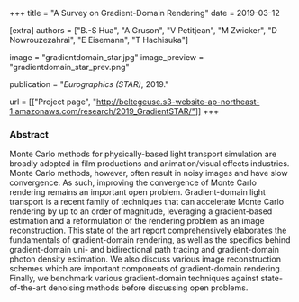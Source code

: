 +++
title = "A Survey on Gradient-Domain Rendering"
date = 2019-03-12

[extra]
authors = ["B.-S Hua", "A Gruson", "V Petitjean", "M Zwicker", "D Nowrouzezahrai", "E Eisemann", "T Hachisuka"]

image = "gradientdomain_star.jpg"
image_preview = "gradientdomain_star_prev.png"

publication = "*Eurographics (STAR)*, 2019."

url = [["Project page", "http://beltegeuse.s3-website-ap-northeast-1.amazonaws.com/research/2019_GradientSTAR/"]]
+++

### Abstract

Monte Carlo methods for physically-based light transport simulation are broadly adopted in film productions and animation/visual effects industries. Monte Carlo methods, however, often result in noisy images and have slow convergence. As such, improving the convergence of Monte Carlo rendering remains an important open problem. Gradient-domain light transport is a recent family of techniques that can accelerate Monte Carlo rendering by up to an order of magnitude, leveraging a gradient-based estimation and a reformulation of the rendering problem as an image reconstruction. This state of the art report comprehensively elaborates the fundamentals of gradient-domain rendering, as well as the specifics behind gradient-domain uni- and bidirectional path tracing and gradient-domain photon density estimation. We also discuss various image reconstruction schemes which are important components of gradient-domain rendering. Finally, we benchmark various gradient-domain techniques against state-of-the-art denoising methods before discussing open problems.